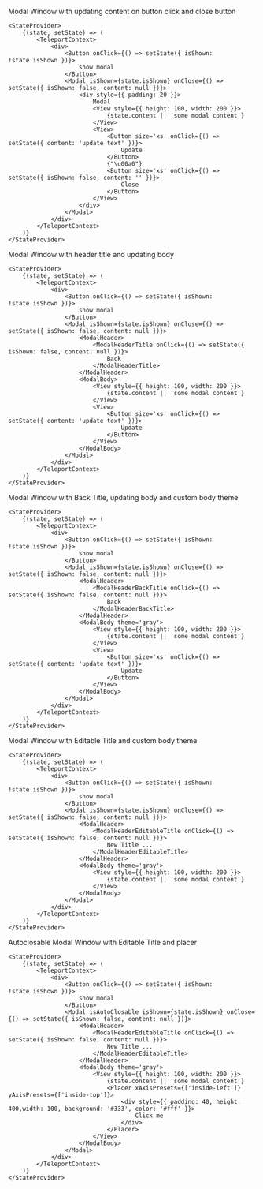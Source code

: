 Modal Window with updating content on button click and close button

	<StateProvider>
		{(state, setState) => (
			<TeleportContext>
				<div>
					<Button onClick={() => setState({ isShown: !state.isShown })}>
						show modal
					</Button>
					<Modal isShown={state.isShown} onClose={() => setState({ isShown: false, content: null })}>
						<div style={{ padding: 20 }}>
							Modal
							<View style={{ height: 100, width: 200 }}>
								{state.content || 'some modal content'}
							</View>
							<View>
								<Button size='xs' onClick={() => setState({ content: 'update text' })}>
									Update
								</Button>
								{"\u00a0"}
								<Button size='xs' onClick={() => setState({ isShown: false, content: '' })}>
									Close
								</Button>
							</View>
						</div>
					</Modal>
				</div>
			</TeleportContext>
		)}
	</StateProvider>

Modal Window with header title and updating body

	<StateProvider>
		{(state, setState) => (
			<TeleportContext>
				<div>
					<Button onClick={() => setState({ isShown: !state.isShown })}>
						show modal
					</Button>
					<Modal isShown={state.isShown} onClose={() => setState({ isShown: false, content: null })}>
						<ModalHeader>
							<ModalHeaderTitle onClick={() => setState({ isShown: false, content: null })}>
								Back
							</ModalHeaderTitle>
						</ModalHeader>
						<ModalBody>
							<View style={{ height: 100, width: 200 }}>
								{state.content || 'some modal content'}
							</View>
							<View>
								<Button size='xs' onClick={() => setState({ content: 'update text' })}>
									Update
								</Button>
							</View>
						</ModalBody>
					</Modal>
				</div>
			</TeleportContext>
		)}
	</StateProvider>

Modal Window with Back Title, updating body and custom body theme

	<StateProvider>
		{(state, setState) => (
			<TeleportContext>
				<div>
					<Button onClick={() => setState({ isShown: !state.isShown })}>
						show modal
					</Button>
					<Modal isShown={state.isShown} onClose={() => setState({ isShown: false, content: null })}>
						<ModalHeader>
							<ModalHeaderBackTitle onClick={() => setState({ isShown: false, content: null })}>
								Back
							</ModalHeaderBackTitle>
						</ModalHeader>
						<ModalBody theme='gray'>
							<View style={{ height: 100, width: 200 }}>
								{state.content || 'some modal content'}
							</View>
							<View>
								<Button size='xs' onClick={() => setState({ content: 'update text' })}>
									Update
								</Button>
							</View>
						</ModalBody>
					</Modal>
				</div>
			</TeleportContext>
		)}
	</StateProvider>

Modal Window with Editable Title and custom body theme

	<StateProvider>
		{(state, setState) => (
			<TeleportContext>
				<div>
					<Button onClick={() => setState({ isShown: !state.isShown })}>
						show modal
					</Button>
					<Modal isShown={state.isShown} onClose={() => setState({ isShown: false, content: null })}>
						<ModalHeader>
							<ModalHeaderEditableTitle onClick={() => setState({ isShown: false, content: null })}>
								New Title ...
							</ModalHeaderEditableTitle>
						</ModalHeader>
						<ModalBody theme='gray'>
							<View style={{ height: 100, width: 200 }}>
								{state.content || 'some modal content'}
							</View>
						</ModalBody>
					</Modal>
				</div>
			</TeleportContext>
		)}
	</StateProvider>

Autoclosable Modal Window with Editable Title and placer

	<StateProvider>
		{(state, setState) => (
			<TeleportContext>
				<div>
					<Button onClick={() => setState({ isShown: !state.isShown })}>
						show modal
					</Button>
					<Modal isAutoClosable isShown={state.isShown} onClose={() => setState({ isShown: false, content: null })}>
						<ModalHeader>
							<ModalHeaderEditableTitle onClick={() => setState({ isShown: false, content: null })}>
								New Title ...
							</ModalHeaderEditableTitle>
						</ModalHeader>
						<ModalBody theme='gray'>
							<View style={{ height: 100, width: 200 }}>
								{state.content || 'some modal content'}
								<Placer xAxisPresets={['inside-left']} yAxisPresets={['inside-top']}>
									<div style={{ padding: 40, height: 400,width: 100, background: '#333', color: '#fff' }}>
										Click me
									</div>
								</Placer>
							</View>
						</ModalBody>
					</Modal>
				</div>
			</TeleportContext>
		)}
	</StateProvider>
